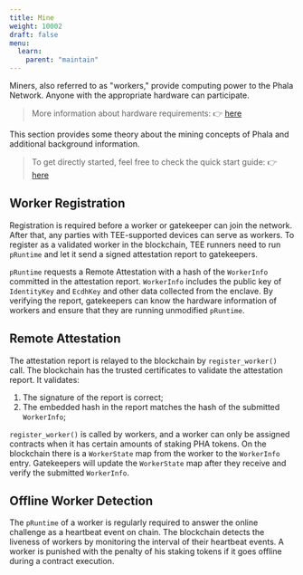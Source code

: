 ```yaml
---
title: Mine
weight: 10002
draft: false
menu:
  learn:
    parent: "maintain"
---
```


Miners, also referred to as "workers," provide computing power to the Phala Network. Anyone with the appropriate hardware can participate.

> More information about hardware requirements: :point_right: [here](/en-us/maintain/khala-mining/1-0-hardware-requirements/#general-khala-hardware-requirements)

This section provides some theory about the mining concepts of Phala and additional background information.

> To get directly started, feel free to check the quick start guide: :point_right: [here](/en-us/getting-started/mining/mine-phala/)

## Worker Registration

Registration is required before a worker or gatekeeper can join the network. After that, any parties with TEE-supported devices can serve as workers. To register as a validated worker in the blockchain, TEE runners need to run `pRuntime` and let it send a signed attestation report to gatekeepers.

`pRuntime` requests a Remote Attestation with a hash of the `WorkerInfo` committed in the attestation report. `WorkerInfo` includes the public key of `IdentityKey` and `EcdhKey` and other data collected from the enclave. By verifying the report, gatekeepers can know the hardware information of workers and ensure that they are running unmodified `pRuntime`.

## Remote Attestation

The attestation report is relayed to the blockchain by `register_worker()` call. The blockchain has the trusted certificates to validate the attestation report. It validates:

1. The signature of the report is correct;
2. The embedded hash in the report matches the hash of the submitted `WorkerInfo`;

`register_worker()` is called by workers, and a worker can only be assigned contracts when it has certain amounts of staking PHA tokens. On the blockchain there is a `WorkerState` map from the worker to the `WorkerInfo` entry. Gatekeepers will update the `WorkerState` map after they receive and verify the submitted `WorkerInfo`.

## Offline Worker Detection

The `pRuntime` of a worker is regularly required to answer the online challenge as a heartbeat event on chain. The blockchain detects the liveness of workers by monitoring the interval of their heartbeat events. A worker is punished with the penalty of his staking tokens if it goes offline during a contract execution.
